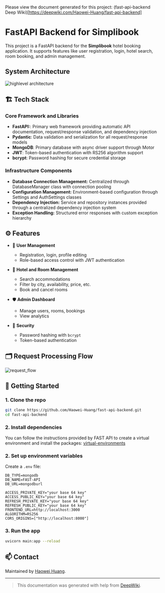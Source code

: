 Please view the document generated for this project:
(fast-api-backend Deep Wiki)[https://deepwiki.com/Haowei-Huang/fast-api-backend]

# FastAPI Backend for Simplibook

This project is a FastAPI backend for the **Simplibook** hotel booking application. It supports features like user registration, login, hotel search, room booking, and admin management.

## System Architecture

![highlevel architecture](https://github.com/user-attachments/assets/05617d65-563e-4d67-a901-7782ab7938f7)

## 🏗️ Tech Stack

### Core Framework and Libraries
- **FastAPI:**: Primary web framework providing automatic API documentation, request/response validation, and dependency injection
- **Pydantic**: Data validation and serialization for all request/response models
- **MongoDB**: Primary database with async driver support through Motor
- **JWT**: Token-based authentication with RS256 algorithm support
- **bcrypt**: Password hashing for secure credential storage

### Infrastructure Components
- **Database Connection Management:** Centralized through DatabaseManager class with connection pooling
- **Configuration Management:** Environment-based configuration through Settings and AuthSettings classes
- **Dependency Injection:** Service and repository instances provided through a centralized dependency injection system
- **Exception Handling:** Structured error responses with custom exception hierarchy

## ⚙️ Features

- 🧑 **User Management**
  - Registration, login, profile editing
  - Role-based access control with JWT authentication

- 🏨 **Hotel and Room Management**
  - Search accommodations
  - Filter by city, availability, price, etc.
  - Book and cancel rooms

- 🛡️ **Admin Dashboard**
  - Manage users, rooms, bookings
  - View analytics

- 🔐 **Security**
  - Password hashing with `bcrypt`
  - Token-based authentication

## 🗂️ Request Processing Flow

![request_flow](https://github.com/user-attachments/assets/e012e690-77cd-49af-b358-f9cc3eb7ea08)

## 🚀 Getting Started

### 1. Clone the repo

```bash
git clone https://github.com/Haowei-Huang/fast-api-backend.git
cd fast-api-backend
```

### 2. Install dependencies

You can follow the instructions provided by FAST API to create a virtual environment and install the packages: [virtual-environments](https://fastapi.tiangolo.com/virtual-environments/#__tabbed_2_3)

### 2. Set up environment variables

Create a `.env` file:

```env
DB_TYPE=mongodb
DB_NAME=FAST-API
DB_URL=mongodburl

ACCESS_PRIVATE_KEY="your base 64 key" 
ACCESS_PUBLIC_KEY="your base 64 key" 
REFRESH_PRIVATE_KEY="your base 64 key" 
REFRESH_PUBLIC_KEY="your base 64 key" 
FRONTEND_URL=http://localhost:3000
ALGORITHM=RS256
CORS_ORIGINS=["http://localhost:8000"]
```

### 3. Run the app

```bash
uvicorn main:app --reload
```

## 📫 Contact

Maintained by [Haowei Huang](https://github.com/Haowei-Huang).

---

> This documentation was generated with help from [DeepWiki](https://deepwiki.com).
